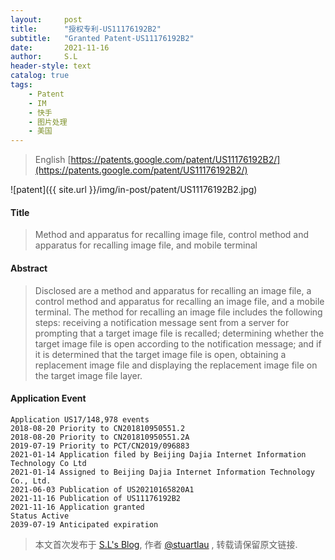 ```yaml
---
layout:     post
title:      "授权专利-US11176192B2"
subtitle:   "Granted Patent-US11176192B2"
date:       2021-11-16
author:     S.L
header-style: text
catalog: true
tags:
    - Patent
    - IM
    - 快手
    - 图片处理
    - 美国
---
```

> English [https://patents.google.com/patent/US11176192B2/](https://patents.google.com/patent/US11176192B2/)

![patent]({{ site.url }}/img/in-post/patent/US11176192B2.jpg)

#### Title
> Method and apparatus for recalling image file, control method and apparatus for recalling image file, and mobile terminal


#### Abstract
> Disclosed are a method and apparatus for recalling an image file, a control method and apparatus for recalling an image file, and a mobile terminal. The method for recalling an image file includes the following steps: receiving a notification message sent from a server for prompting that a target image file is recalled; determining whether the target image file is open according to the notification message; and if it is determined that the target image file is open, obtaining a replacement image file and displaying the replacement image file on the target image file layer.



#### Application Event
```
Application US17/148,978 events 
2018-08-20 Priority to CN201810950551.2
2018-08-20 Priority to CN201810950551.2A
2019-07-19 Priority to PCT/CN2019/096883
2021-01-14 Application filed by Beijing Dajia Internet Information Technology Co Ltd
2021-01-14 Assigned to Beijing Dajia Internet Information Technology Co., Ltd.
2021-06-03 Publication of US20210165820A1
2021-11-16 Publication of US11176192B2
2021-11-16 Application granted
Status Active
2039-07-19 Anticipated expiration
```
> 本文首次发布于 [S.L's Blog](https://liushuo.me), 作者 [@stuartlau](http://github.com/stuartlau) ,
转载请保留原文链接.
